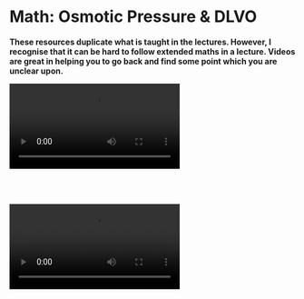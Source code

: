 # Math: Osmotic Pressure & DLVO

<link rel="stylesheet" type="text/css" href="../customstyle.css">

**These resources duplicate what is taught in the lectures. However, I recognise that it can be hard to follow extended maths in a lecture. Videos are great in helping you to go back and find some point which you are unclear upon.**

<video class="video-container" controls>
  <source src="https://www.nottingham.ac.uk/~ppzmis/phys3009/videos/M11.mp4" type="video/mp4">
  Your browser does not support the video tag.
  <p><em>The field due to a dipole</em></p>
</video>

<br><br>

<video class="video-container" controls>
  <source src="https://www.nottingham.ac.uk/~ppzmis/phys3009/videos/M12.mp4" type="video/mp4">
  Your browser does not support the video tag.
</video>

